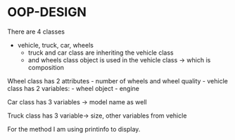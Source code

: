 # OOP-DESIGN
There are 4 classes
- vehicle, truck, car, wheels
  - truck and car class are inheriting the vehicle class
  - and wheels class object is used in the vehicle class
    -> which is composition

Wheel class has 2 attributes
    - number of wheels and wheel quality
    - vehicle class has 2 variables: 
          - wheel object 
          - engine

Car class has 3 variables -> model name as well

Truck class has 3 variable-> size, other variables from vehicle

For the method I am using printinfo to display.
